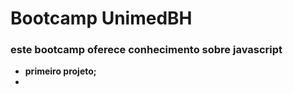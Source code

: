# Bootcamp UnimedBH

### este bootcamp oferece conhecimento sobre javascript

- **primeiro projeto;**
- 


